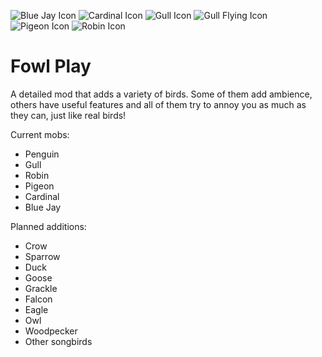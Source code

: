 <img src="https://raw.githubusercontent.com/aqariio/Fowl-Play/main/src/main/resources/assets/fowlplay/blue_jay_icon.png" alt="Blue Jay Icon"> <img src="https://raw.githubusercontent.com/aqariio/Fowl-Play/main/src/main/resources/assets/fowlplay/cardinal_icon.png" alt="Cardinal Icon"> <img src="https://raw.githubusercontent.com/aqariio/Fowl-Play/main/src/main/resources/assets/fowlplay/gull_icon.png" alt="Gull Icon"> <img src="https://raw.githubusercontent.com/aqariio/Fowl-Play/main/src/main/resources/assets/fowlplay/gull_flying_icon.png" alt="Gull Flying Icon"> <img src="https://raw.githubusercontent.com/aqariio/Fowl-Play/main/src/main/resources/assets/fowlplay/pigeon_icon.png" alt="Pigeon Icon"> <img src="https://raw.githubusercontent.com/aqariio/Fowl-Play/main/src/main/resources/assets/fowlplay/robin_icon.png" alt="Robin Icon">

# Fowl Play

A detailed mod that adds a variety of birds. Some of them add ambience, others have useful features and all of 
them try to annoy you as much as they can, just like real birds!

Current mobs:

- Penguin
- Gull
- Robin
- Pigeon
- Cardinal
- Blue Jay

Planned additions:

- Crow
- Sparrow
- Duck
- Goose
- Grackle
- Falcon
- Eagle
- Owl
- Woodpecker
- Other songbirds